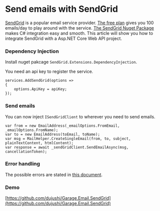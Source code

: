 # Send emails with SendGrid
[SendGrid](https://sendgrid.com) is a popular email service provider. [The free plan](https://sendgrid.com/pricing) gives you 100 emails/day to play around with the service. [The SendGrid Nuget Package](https://github.com/sendgrid/sendgrid-csharp) makes C# integration easy and smooth. This article will show you how to integrate SendGrid with a Asp.NET Core Web API project.

### Dependency Injection
Install nuget pakcage `SendGrid.Extensions.DependencyInjection`.

You need an api key to register the service.
```
services.AddSendGrid(options =>
{
    options.ApiKey = apiKey;
});
```

### Send emails
You can now inject `ISendGridClient` to wherever you need to send emails.
```
var from = new EmailAddress(_emailOptions.FromEmail, _emailOptions.FromName);
var to = new EmailAddress(toEmail, toName);
var msg = MailHelper.CreateSingleEmail(from, to, subject, plainTextContent, htmlContent);
var response = await _sendGridClient.SendEmailAsync(msg, cancellationToken);
```

### Error handling
The possible errors are stated in [this document](https://sendgrid.com/docs/API_Reference/Web_API_v3/Mail/errors.html).

### Demo
[https://github.com/dujushi/Garage.Email.SendGrid](https://github.com/dujushi/Garage.Email.SendGrid)
